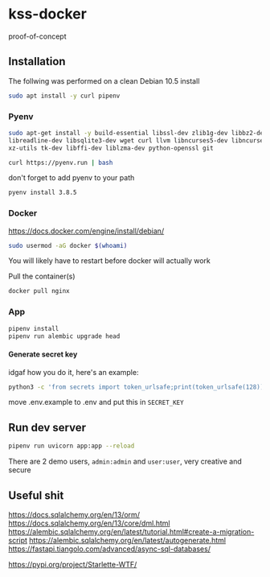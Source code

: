 # kss-docker

proof-of-concept

## Installation

The follwing was performed on a clean Debian 10.5 install

```bash
sudo apt install -y curl pipenv
```

### Pyenv

```bash
sudo apt-get install -y build-essential libssl-dev zlib1g-dev libbz2-dev \
libreadline-dev libsqlite3-dev wget curl llvm libncurses5-dev libncursesw5-dev \
xz-utils tk-dev libffi-dev liblzma-dev python-openssl git

curl https://pyenv.run | bash
```

don't forget to add pyenv to your path

```bash
pyenv install 3.8.5
```

### Docker

https://docs.docker.com/engine/install/debian/

```bash
sudo usermod -aG docker $(whoami)
```

You will likely have to restart before docker will actually work

Pull the container(s)
```bash
docker pull nginx
```

### App

```bash
pipenv install
pipenv run alembic upgrade head
```

#### Generate secret key

idgaf how you do it, here's an example:

```bash
python3 -c 'from secrets import token_urlsafe;print(token_urlsafe(128))'
```

move .env.example to .env and put this in `SECRET_KEY`

## Run dev server

```bash
pipenv run uvicorn app:app --reload
```

There are 2 demo users, `admin:admin` and `user:user`, very creative and secure

## Useful shit

https://docs.sqlalchemy.org/en/13/orm/
https://docs.sqlalchemy.org/en/13/core/dml.html
https://alembic.sqlalchemy.org/en/latest/tutorial.html#create-a-migration-script
https://alembic.sqlalchemy.org/en/latest/autogenerate.html
https://fastapi.tiangolo.com/advanced/async-sql-databases/

https://pypi.org/project/Starlette-WTF/
